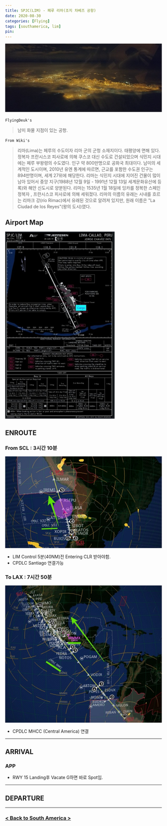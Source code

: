 ```yaml
---
title: SPJC(LIM) - 페루 리마(조지 차베즈 공항)
date: 2020-08-30
categories: [Flying]
tags: [southamerica, lim]
pin:
---
```


![lim](/img/flying/airport/lim.jpg)

`FlyingDeuk's`
>남미 화물 지점이 있는 공항.

`From Wiki's`
>리마(Lima)는 페루의 수도이자 리마 군의 군청 소재지이다. 태평양에 면해 있다. 정복자 프란시스코 피사로에 의해 쿠스코 대신 수도로 건설되었으며 식민지 시대에는 페루 부왕령의 수도였다.
인구 약 800만명으로 공화국 최대이다. 남미의 세계적인 도시이며, 2010년 유엔 통계에 따르면, 근교를 포함한 수도권 인구는 894만명이며, 세계 27위에 해당한다. 리마는 식민지 시대에 지어진 건물이 많이 남아 있어서 중앙 지구(1988년 12월 9일 - 1991년 12월 13일 세계문화유산에 등록)와 해안 신도시로 양분된다. 리마는 1535년 1월 18일에 잉카를 정복한 스페인 정복자 , 프란시스코 피사로에 의해 세워졌다. 리마의 이름의 유래는 시내를 흐르는 리마크 강(río Rímac)에서 유래된 것으로 알려져 있지만, 원래 이름은 "La Ciudad de los Reyes"(왕의 도시)였다.

## Airport Map
![lim](/img/flying/airport/lim_ap.jpg)

## ENROUTE
### From SCL : 3시간 10분

![lim](/img/flying/airport/scl_lim.jpg)
- LIM Control 5분(40NM)전 Entering CLR 받아야함.
- CPDLC Santiago 연결가능

### To LAX : 7시간 50분
![lim](/img/flying/airport/lim_lax.jpg)
- CPDLC MHCC (Central America) 연결

----

## ARRIVAL
### APP
- RWY 15 Landing후 Vacate G하면 바로 Spot임.

------

## DEPARTURE

---

### [< Back to South America >](/posts/SouthAmerica/)
